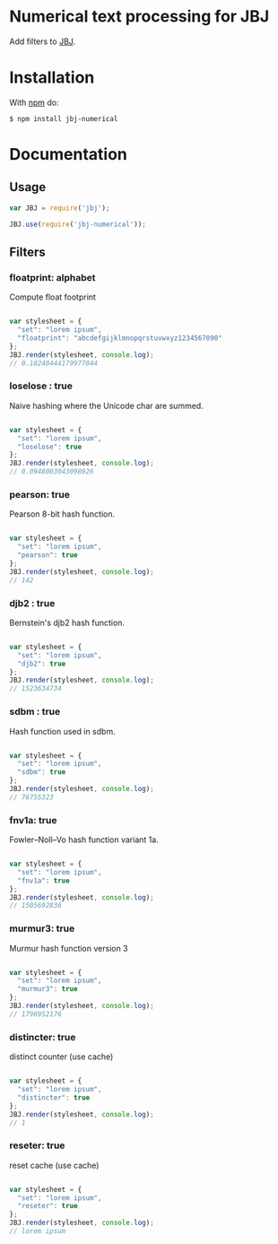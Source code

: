 # Numerical text processing for JBJ

Add filters to [JBJ](https://github.com/castorjs/node-jbj).

# Installation

With [npm](http://npmjs.org) do:

    $ npm install jbj-numerical

# Documentation

## Usage

```javascript
var JBJ = require('jbj');

JBJ.use(require('jbj-numerical'));
```

## Filters

<a id="floatprint"></a>
### floatprint: alphabet
Compute float footprint

```javascript

var stylesheet = {
  "set": "lorem ipsum",
  "floatprint": "abcdefgijklmnopqrstuvwxyz1234567890"
};
JBJ.render(stylesheet, console.log);
// 0.18240444179977044

```



<a id="loselose"></a>
### loselose : true
Naive hashing where the Unicode char are summed.

```javascript

var stylesheet = {
  "set": "lorem ipsum",
  "loselose": true
};
JBJ.render(stylesheet, console.log);
// 0.0948003043098926

```


<a id="pearson"></a>
### pearson: true
Pearson 8-bit hash function.

```javascript

var stylesheet = {
  "set": "lorem ipsum",
  "pearson": true
};
JBJ.render(stylesheet, console.log);
// 142

```


<a id="djb2"></a>
### djb2 : true
Bernstein's djb2 hash function.

```javascript

var stylesheet = {
  "set": "lorem ipsum",
  "djb2": true
};
JBJ.render(stylesheet, console.log);
// 1523634734

```


<a id="sdbm"></a>
### sdbm : true
Hash function used in sdbm.

```javascript

var stylesheet = {
  "set": "lorem ipsum",
  "sdbm": true
};
JBJ.render(stylesheet, console.log);
// 76755323

```


<a id="fnv1a"></a>
### fnv1a: true
Fowler–Noll–Vo hash function variant 1a.

```javascript

var stylesheet = {
  "set": "lorem ipsum",
  "fnv1a": true
};
JBJ.render(stylesheet, console.log);
// 1505692836

```



<a id="murmur3"></a>
### murmur3: true
Murmur hash function version 3

```javascript

var stylesheet = {
  "set": "lorem ipsum",
  "murmur3": true
};
JBJ.render(stylesheet, console.log);
// 1796952176

```


<a id="distincter"></a>
### distincter: true
distinct counter (use cache)

```javascript

var stylesheet = {
  "set": "lorem ipsum",
  "distincter": true
};
JBJ.render(stylesheet, console.log);
// 1

```


<a id="reseter"></a>
### reseter: true
reset cache (use cache)

```javascript

var stylesheet = {
  "set": "lorem ipsum",
  "reseter": true
};
JBJ.render(stylesheet, console.log);
// lorem ipsum

```



